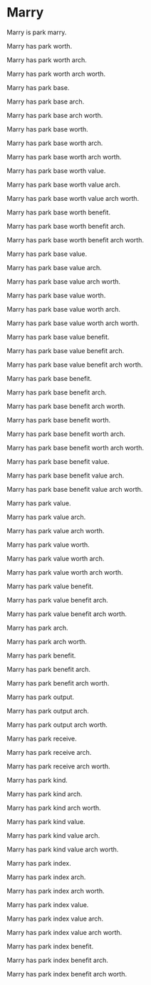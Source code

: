 # Marry

Marry is park marry.

Marry has park worth.

Marry has park worth arch.

Marry has park worth arch worth.

Marry has park base.

Marry has park base arch.

Marry has park base arch worth.

Marry has park base worth.

Marry has park base worth arch.

Marry has park base worth arch worth.

Marry has park base worth value.

Marry has park base worth value arch.

Marry has park base worth value arch worth.

Marry has park base worth benefit.

Marry has park base worth benefit arch.

Marry has park base worth benefit arch worth.

Marry has park base value.

Marry has park base value arch.

Marry has park base value arch worth.

Marry has park base value worth.

Marry has park base value worth arch.

Marry has park base value worth arch worth.

Marry has park base value benefit.

Marry has park base value benefit arch.

Marry has park base value benefit arch worth.

Marry has park base benefit.

Marry has park base benefit arch.

Marry has park base benefit arch worth.

Marry has park base benefit worth.

Marry has park base benefit worth arch.

Marry has park base benefit worth arch worth.

Marry has park base benefit value.

Marry has park base benefit value arch.

Marry has park base benefit value arch worth.

Marry has park value.

Marry has park value arch.

Marry has park value arch worth.

Marry has park value worth.

Marry has park value worth arch.

Marry has park value worth arch worth.

Marry has park value benefit.

Marry has park value benefit arch.

Marry has park value benefit arch worth.

Marry has park arch.

Marry has park arch worth.

Marry has park benefit.

Marry has park benefit arch.

Marry has park benefit arch worth.

Marry has park output.

Marry has park output arch.

Marry has park output arch worth.

Marry has park receive.

Marry has park receive arch.

Marry has park receive arch worth.

Marry has park kind.

Marry has park kind arch.

Marry has park kind arch worth.

Marry has park kind value.

Marry has park kind value arch.

Marry has park kind value arch worth.

Marry has park index.

Marry has park index arch.

Marry has park index arch worth.

Marry has park index value.

Marry has park index value arch.

Marry has park index value arch worth.

Marry has park index benefit.

Marry has park index benefit arch.

Marry has park index benefit arch worth.